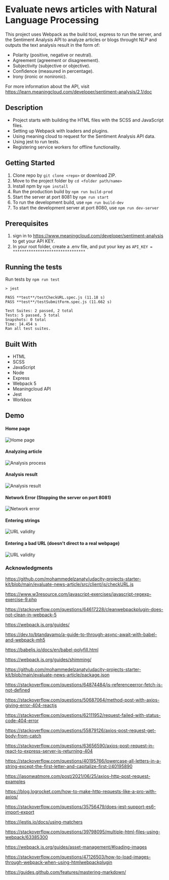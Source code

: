 # Evaluate news articles with Natural Language Processing

This project uses Webpack as the build tool, express to run the server, and the Sentiment Analysis API to analyze articles or blogs throught NLP and outputs the text analysis result in the form of:

- Polarity (positive, negative or neutral).
- Agreement (agreement or disagreement).
- Subjectivity (subjective or objective).
- Confidence (measured in percentage).
- Irony (ironic or nonironic).

For more information about the API, visit https://learn.meaningcloud.com/developer/sentiment-analysis/2.1/doc

## Description

- Project starts with building the HTML files with the SCSS and JavaScript files.
- Setting up Webpack with loaders and plugins.
- Using meaning cloud to request for the Sentiment Analysis API data.
- Using jest to run tests.
- Registering service workers for offline functionality.

## Getting Started

1. Clone repo by `git clone <repo>` or download ZIP.
2. Move to the project folder by `cd <folder path/name>`
3. Install npm by `npm install`
4. Run the production build by `npm run build-prod`
5. Start the server at port 8081 by `npm run start`
6. To run the development build, use `npm run build-dev`
7. To start the development server at port 8080, use `npm run dev-server`

## Prerequisites

1. sign in to https://www.meaningcloud.com/developer/sentiment-analysis to get your API KEY.
2. In your root folder, create a .env file, and put your key as
   `API_KEY = ********************************`

## Running the tests

Run tests by `npm run test`

`> jest`

```
PASS **test**/testCheckURL.spec.js (11.18 s)
PASS **test**/testSubmitForm.spec.js (11.662 s)

Test Suites: 2 passed, 2 total
Tests: 5 passed, 5 total
Snapshots: 0 total
Time: 14.454 s
Ran all test suites.
```

## Built With

- HTML
- SCSS
- JavaScript
- Node
- Express
- Webpack 5
- Meaningcloud API
- Jest
- Workbox

## Demo

#### Home page

![Home page](demo/home.PNG)

#### Analyzing article

![Analysis process](demo/eval.PNG)

#### Analysis result

![Analysis result](demo/result.PNG)

#### Network Error (Stopping the server on port 8081)

![Network error](demo/error.PNG)

#### Entering strings

![URL validity](demo/url.PNG)

#### Entering a bad URL (doesn't direct to a real webpage)

![URL validity](demo/incUrl.PNG)

### Acknowledgments

https://github.com/mohammedelzanaty/udacity-projects-starter-kit/blob/main/evaluate-news-article/src/client/js/checkURL.js

https://www.w3resource.com/javascript-exercises/javascript-regexp-exercise-9.php

https://stackoverflow.com/questions/64617228/cleanwebpackplugin-does-not-clean-in-webpack-5

https://webpack.js.org/guides/

https://dev.to/btandayamo/a-guide-to-through-async-await-with-babel-and-webpack-mh5

https://babeljs.io/docs/en/babel-polyfill.html

https://webpack.js.org/guides/shimming/

https://github.com/mohammedelzanaty/udacity-projects-starter-kit/blob/main/evaluate-news-article/package.json

https://stackoverflow.com/questions/64874484/js-referenceerror-fetch-is-not-defined

https://stackoverflow.com/questions/50687064/method-post-with-axios-giving-error-404-reactjs

https://stackoverflow.com/questions/62111952/request-failed-with-status-code-404-error

https://stackoverflow.com/questions/55879126/axios-post-request-get-body-from-catch

https://stackoverflow.com/questions/63656590/axios-post-request-in-react-to-express-server-is-returning-404

https://stackoverflow.com/questions/40195766/lowercase-all-letters-in-a-string-except-the-first-letter-and-capitalize-first-l/40195890

https://jasonwatmore.com/post/2021/06/25/axios-http-post-request-examples

https://blog.logrocket.com/how-to-make-http-requests-like-a-pro-with-axios/

https://stackoverflow.com/questions/35756479/does-jest-support-es6-import-export

https://jestjs.io/docs/using-matchers

https://stackoverflow.com/questions/39798095/multiple-html-files-using-webpack/63385300

https://webpack.js.org/guides/asset-management/#loading-images

https://stackoverflow.com/questions/47126503/how-to-load-images-through-webpack-when-using-htmlwebpackplugin

https://guides.github.com/features/mastering-markdown/
